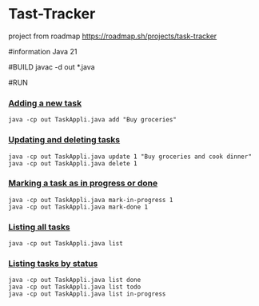 # Tast-Tracker
project from roadmap
https://roadmap.sh/projects/task-tracker

#information
Java 21

#BUILD 
javac -d out *.java 

#RUN

### <ins>Adding a new task</ins>
```
java -cp out TaskAppli.java add "Buy groceries"
```
### <ins>Updating and deleting tasks</ins>
```
java -cp out TaskAppli.java update 1 "Buy groceries and cook dinner"
java -cp out TaskAppli.java delete 1
```
### <ins>Marking a task as in progress or done</ins>
```
java -cp out TaskAppli.java mark-in-progress 1
java -cp out TaskAppli.java mark-done 1
```
### <ins>Listing all tasks</ins>
```
java -cp out TaskAppli.java list
```

### <ins>Listing tasks by status</ins>
```
java -cp out TaskAppli.java list done
java -cp out TaskAppli.java list todo
java -cp out TaskAppli.java list in-progress
```
